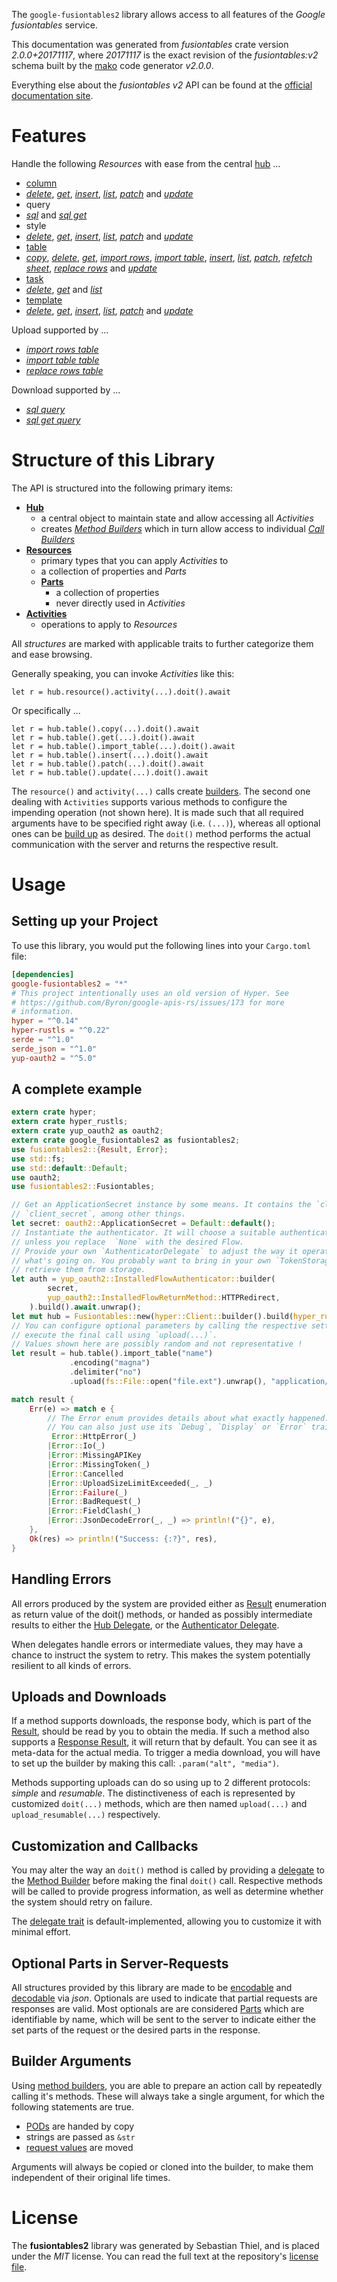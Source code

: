 <!---
DO NOT EDIT !
This file was generated automatically from 'src/mako/api/README.md.mako'
DO NOT EDIT !
-->
The `google-fusiontables2` library allows access to all features of the *Google fusiontables* service.

This documentation was generated from *fusiontables* crate version *2.0.0+20171117*, where *20171117* is the exact revision of the *fusiontables:v2* schema built by the [mako](http://www.makotemplates.org/) code generator *v2.0.0*.

Everything else about the *fusiontables* *v2* API can be found at the
[official documentation site](https://developers.google.com/fusiontables).
# Features

Handle the following *Resources* with ease from the central [hub](https://docs.rs/google-fusiontables2/2.0.0+20171117/google_fusiontables2/Fusiontables) ... 

* [column](https://docs.rs/google-fusiontables2/2.0.0+20171117/google_fusiontables2/api::Column)
 * [*delete*](https://docs.rs/google-fusiontables2/2.0.0+20171117/google_fusiontables2/api::ColumnDeleteCall), [*get*](https://docs.rs/google-fusiontables2/2.0.0+20171117/google_fusiontables2/api::ColumnGetCall), [*insert*](https://docs.rs/google-fusiontables2/2.0.0+20171117/google_fusiontables2/api::ColumnInsertCall), [*list*](https://docs.rs/google-fusiontables2/2.0.0+20171117/google_fusiontables2/api::ColumnListCall), [*patch*](https://docs.rs/google-fusiontables2/2.0.0+20171117/google_fusiontables2/api::ColumnPatchCall) and [*update*](https://docs.rs/google-fusiontables2/2.0.0+20171117/google_fusiontables2/api::ColumnUpdateCall)
* query
 * [*sql*](https://docs.rs/google-fusiontables2/2.0.0+20171117/google_fusiontables2/api::QuerySqlCall) and [*sql get*](https://docs.rs/google-fusiontables2/2.0.0+20171117/google_fusiontables2/api::QuerySqlGetCall)
* style
 * [*delete*](https://docs.rs/google-fusiontables2/2.0.0+20171117/google_fusiontables2/api::StyleDeleteCall), [*get*](https://docs.rs/google-fusiontables2/2.0.0+20171117/google_fusiontables2/api::StyleGetCall), [*insert*](https://docs.rs/google-fusiontables2/2.0.0+20171117/google_fusiontables2/api::StyleInsertCall), [*list*](https://docs.rs/google-fusiontables2/2.0.0+20171117/google_fusiontables2/api::StyleListCall), [*patch*](https://docs.rs/google-fusiontables2/2.0.0+20171117/google_fusiontables2/api::StylePatchCall) and [*update*](https://docs.rs/google-fusiontables2/2.0.0+20171117/google_fusiontables2/api::StyleUpdateCall)
* [table](https://docs.rs/google-fusiontables2/2.0.0+20171117/google_fusiontables2/api::Table)
 * [*copy*](https://docs.rs/google-fusiontables2/2.0.0+20171117/google_fusiontables2/api::TableCopyCall), [*delete*](https://docs.rs/google-fusiontables2/2.0.0+20171117/google_fusiontables2/api::TableDeleteCall), [*get*](https://docs.rs/google-fusiontables2/2.0.0+20171117/google_fusiontables2/api::TableGetCall), [*import rows*](https://docs.rs/google-fusiontables2/2.0.0+20171117/google_fusiontables2/api::TableImportRowCall), [*import table*](https://docs.rs/google-fusiontables2/2.0.0+20171117/google_fusiontables2/api::TableImportTableCall), [*insert*](https://docs.rs/google-fusiontables2/2.0.0+20171117/google_fusiontables2/api::TableInsertCall), [*list*](https://docs.rs/google-fusiontables2/2.0.0+20171117/google_fusiontables2/api::TableListCall), [*patch*](https://docs.rs/google-fusiontables2/2.0.0+20171117/google_fusiontables2/api::TablePatchCall), [*refetch sheet*](https://docs.rs/google-fusiontables2/2.0.0+20171117/google_fusiontables2/api::TableRefetchSheetCall), [*replace rows*](https://docs.rs/google-fusiontables2/2.0.0+20171117/google_fusiontables2/api::TableReplaceRowCall) and [*update*](https://docs.rs/google-fusiontables2/2.0.0+20171117/google_fusiontables2/api::TableUpdateCall)
* [task](https://docs.rs/google-fusiontables2/2.0.0+20171117/google_fusiontables2/api::Task)
 * [*delete*](https://docs.rs/google-fusiontables2/2.0.0+20171117/google_fusiontables2/api::TaskDeleteCall), [*get*](https://docs.rs/google-fusiontables2/2.0.0+20171117/google_fusiontables2/api::TaskGetCall) and [*list*](https://docs.rs/google-fusiontables2/2.0.0+20171117/google_fusiontables2/api::TaskListCall)
* [template](https://docs.rs/google-fusiontables2/2.0.0+20171117/google_fusiontables2/api::Template)
 * [*delete*](https://docs.rs/google-fusiontables2/2.0.0+20171117/google_fusiontables2/api::TemplateDeleteCall), [*get*](https://docs.rs/google-fusiontables2/2.0.0+20171117/google_fusiontables2/api::TemplateGetCall), [*insert*](https://docs.rs/google-fusiontables2/2.0.0+20171117/google_fusiontables2/api::TemplateInsertCall), [*list*](https://docs.rs/google-fusiontables2/2.0.0+20171117/google_fusiontables2/api::TemplateListCall), [*patch*](https://docs.rs/google-fusiontables2/2.0.0+20171117/google_fusiontables2/api::TemplatePatchCall) and [*update*](https://docs.rs/google-fusiontables2/2.0.0+20171117/google_fusiontables2/api::TemplateUpdateCall)


Upload supported by ...

* [*import rows table*](https://docs.rs/google-fusiontables2/2.0.0+20171117/google_fusiontables2/api::TableImportRowCall)
* [*import table table*](https://docs.rs/google-fusiontables2/2.0.0+20171117/google_fusiontables2/api::TableImportTableCall)
* [*replace rows table*](https://docs.rs/google-fusiontables2/2.0.0+20171117/google_fusiontables2/api::TableReplaceRowCall)

Download supported by ...

* [*sql query*](https://docs.rs/google-fusiontables2/2.0.0+20171117/google_fusiontables2/api::QuerySqlCall)
* [*sql get query*](https://docs.rs/google-fusiontables2/2.0.0+20171117/google_fusiontables2/api::QuerySqlGetCall)



# Structure of this Library

The API is structured into the following primary items:

* **[Hub](https://docs.rs/google-fusiontables2/2.0.0+20171117/google_fusiontables2/Fusiontables)**
    * a central object to maintain state and allow accessing all *Activities*
    * creates [*Method Builders*](https://docs.rs/google-fusiontables2/2.0.0+20171117/google_fusiontables2/client::MethodsBuilder) which in turn
      allow access to individual [*Call Builders*](https://docs.rs/google-fusiontables2/2.0.0+20171117/google_fusiontables2/client::CallBuilder)
* **[Resources](https://docs.rs/google-fusiontables2/2.0.0+20171117/google_fusiontables2/client::Resource)**
    * primary types that you can apply *Activities* to
    * a collection of properties and *Parts*
    * **[Parts](https://docs.rs/google-fusiontables2/2.0.0+20171117/google_fusiontables2/client::Part)**
        * a collection of properties
        * never directly used in *Activities*
* **[Activities](https://docs.rs/google-fusiontables2/2.0.0+20171117/google_fusiontables2/client::CallBuilder)**
    * operations to apply to *Resources*

All *structures* are marked with applicable traits to further categorize them and ease browsing.

Generally speaking, you can invoke *Activities* like this:

```Rust,ignore
let r = hub.resource().activity(...).doit().await
```

Or specifically ...

```ignore
let r = hub.table().copy(...).doit().await
let r = hub.table().get(...).doit().await
let r = hub.table().import_table(...).doit().await
let r = hub.table().insert(...).doit().await
let r = hub.table().patch(...).doit().await
let r = hub.table().update(...).doit().await
```

The `resource()` and `activity(...)` calls create [builders][builder-pattern]. The second one dealing with `Activities` 
supports various methods to configure the impending operation (not shown here). It is made such that all required arguments have to be 
specified right away (i.e. `(...)`), whereas all optional ones can be [build up][builder-pattern] as desired.
The `doit()` method performs the actual communication with the server and returns the respective result.

# Usage

## Setting up your Project

To use this library, you would put the following lines into your `Cargo.toml` file:

```toml
[dependencies]
google-fusiontables2 = "*"
# This project intentionally uses an old version of Hyper. See
# https://github.com/Byron/google-apis-rs/issues/173 for more
# information.
hyper = "^0.14"
hyper-rustls = "^0.22"
serde = "^1.0"
serde_json = "^1.0"
yup-oauth2 = "^5.0"
```

## A complete example

```Rust
extern crate hyper;
extern crate hyper_rustls;
extern crate yup_oauth2 as oauth2;
extern crate google_fusiontables2 as fusiontables2;
use fusiontables2::{Result, Error};
use std::fs;
use std::default::Default;
use oauth2;
use fusiontables2::Fusiontables;

// Get an ApplicationSecret instance by some means. It contains the `client_id` and 
// `client_secret`, among other things.
let secret: oauth2::ApplicationSecret = Default::default();
// Instantiate the authenticator. It will choose a suitable authentication flow for you, 
// unless you replace  `None` with the desired Flow.
// Provide your own `AuthenticatorDelegate` to adjust the way it operates and get feedback about 
// what's going on. You probably want to bring in your own `TokenStorage` to persist tokens and
// retrieve them from storage.
let auth = yup_oauth2::InstalledFlowAuthenticator::builder(
        secret,
        yup_oauth2::InstalledFlowReturnMethod::HTTPRedirect,
    ).build().await.unwrap();
let mut hub = Fusiontables::new(hyper::Client::builder().build(hyper_rustls::HttpsConnector::with_native_roots()), auth);
// You can configure optional parameters by calling the respective setters at will, and
// execute the final call using `upload(...)`.
// Values shown here are possibly random and not representative !
let result = hub.table().import_table("name")
             .encoding("magna")
             .delimiter("no")
             .upload(fs::File::open("file.ext").unwrap(), "application/octet-stream".parse().unwrap()).await;

match result {
    Err(e) => match e {
        // The Error enum provides details about what exactly happened.
        // You can also just use its `Debug`, `Display` or `Error` traits
         Error::HttpError(_)
        |Error::Io(_)
        |Error::MissingAPIKey
        |Error::MissingToken(_)
        |Error::Cancelled
        |Error::UploadSizeLimitExceeded(_, _)
        |Error::Failure(_)
        |Error::BadRequest(_)
        |Error::FieldClash(_)
        |Error::JsonDecodeError(_, _) => println!("{}", e),
    },
    Ok(res) => println!("Success: {:?}", res),
}

```
## Handling Errors

All errors produced by the system are provided either as [Result](https://docs.rs/google-fusiontables2/2.0.0+20171117/google_fusiontables2/client::Result) enumeration as return value of
the doit() methods, or handed as possibly intermediate results to either the 
[Hub Delegate](https://docs.rs/google-fusiontables2/2.0.0+20171117/google_fusiontables2/client::Delegate), or the [Authenticator Delegate](https://docs.rs/yup-oauth2/*/yup_oauth2/trait.AuthenticatorDelegate.html).

When delegates handle errors or intermediate values, they may have a chance to instruct the system to retry. This 
makes the system potentially resilient to all kinds of errors.

## Uploads and Downloads
If a method supports downloads, the response body, which is part of the [Result](https://docs.rs/google-fusiontables2/2.0.0+20171117/google_fusiontables2/client::Result), should be
read by you to obtain the media.
If such a method also supports a [Response Result](https://docs.rs/google-fusiontables2/2.0.0+20171117/google_fusiontables2/client::ResponseResult), it will return that by default.
You can see it as meta-data for the actual media. To trigger a media download, you will have to set up the builder by making
this call: `.param("alt", "media")`.

Methods supporting uploads can do so using up to 2 different protocols: 
*simple* and *resumable*. The distinctiveness of each is represented by customized 
`doit(...)` methods, which are then named `upload(...)` and `upload_resumable(...)` respectively.

## Customization and Callbacks

You may alter the way an `doit()` method is called by providing a [delegate](https://docs.rs/google-fusiontables2/2.0.0+20171117/google_fusiontables2/client::Delegate) to the 
[Method Builder](https://docs.rs/google-fusiontables2/2.0.0+20171117/google_fusiontables2/client::CallBuilder) before making the final `doit()` call. 
Respective methods will be called to provide progress information, as well as determine whether the system should 
retry on failure.

The [delegate trait](https://docs.rs/google-fusiontables2/2.0.0+20171117/google_fusiontables2/client::Delegate) is default-implemented, allowing you to customize it with minimal effort.

## Optional Parts in Server-Requests

All structures provided by this library are made to be [encodable](https://docs.rs/google-fusiontables2/2.0.0+20171117/google_fusiontables2/client::RequestValue) and 
[decodable](https://docs.rs/google-fusiontables2/2.0.0+20171117/google_fusiontables2/client::ResponseResult) via *json*. Optionals are used to indicate that partial requests are responses 
are valid.
Most optionals are are considered [Parts](https://docs.rs/google-fusiontables2/2.0.0+20171117/google_fusiontables2/client::Part) which are identifiable by name, which will be sent to 
the server to indicate either the set parts of the request or the desired parts in the response.

## Builder Arguments

Using [method builders](https://docs.rs/google-fusiontables2/2.0.0+20171117/google_fusiontables2/client::CallBuilder), you are able to prepare an action call by repeatedly calling it's methods.
These will always take a single argument, for which the following statements are true.

* [PODs][wiki-pod] are handed by copy
* strings are passed as `&str`
* [request values](https://docs.rs/google-fusiontables2/2.0.0+20171117/google_fusiontables2/client::RequestValue) are moved

Arguments will always be copied or cloned into the builder, to make them independent of their original life times.

[wiki-pod]: http://en.wikipedia.org/wiki/Plain_old_data_structure
[builder-pattern]: http://en.wikipedia.org/wiki/Builder_pattern
[google-go-api]: https://github.com/google/google-api-go-client

# License
The **fusiontables2** library was generated by Sebastian Thiel, and is placed 
under the *MIT* license.
You can read the full text at the repository's [license file][repo-license].

[repo-license]: https://github.com/Byron/google-apis-rsblob/master/LICENSE.md
